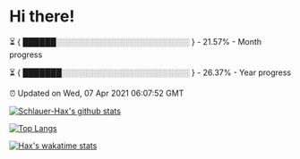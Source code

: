 # Hi there!

⏳ { ██████░░░░░░░░░░░░░░░░░░░░░░░░ } - 21.57% - Month progress

⏳ { ███████░░░░░░░░░░░░░░░░░░░░░░░ } - 26.37% - Year progress

⏰ Updated on Wed, 07 Apr 2021 06:07:52 GMT


[![Schlauer-Hax's github stats](https://github-readme-stats.vercel.app/api?username=Schlauer-Hax&show_icons=true&theme=dark&count_private=true)](https://github.com/Schlauer-Hax)


[![Top Langs](https://github-readme-stats.vercel.app/api/top-langs/?username=Schlauer-Hax&layout=compact&theme=dark)](https://github.com/Schlauer-Hax?tab=repositories)


[![Hax's wakatime stats](https://github-readme-stats.vercel.app/api/wakatime?username=Hax&theme=dark)](https://wakatime.com/@Hax)

